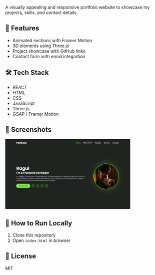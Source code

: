 
A visually appealing and responsive portfolio website to showcase my projects, skills, and contact details.

## 🌟 Features
- Animated sections with Framer Motion
- 3D elements using Three.js
- Project showcase with GitHub links
- Contact form with email integration

## 🛠️ Tech Stack
- REACT
- HTML
- CSS
- JavaScript
- Three.js
- GSAP / Framer Motion

## 📸 Screenshots
<img src="screenshots/portfolioimage.png" width="400"/>


## 🧪 How to Run Locally
1. Clone this repository
2. Open `index.html` in browser




## 📄 License
MIT
